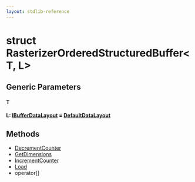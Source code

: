 ```yaml
---
layout: stdlib-reference
---
```


# struct RasterizerOrderedStructuredBuffer\<T, L\>

## Generic Parameters

#### T
#### L: [IBufferDataLayout](/stdlib-reference/interfaces/IBufferDataLayout/index) = [DefaultDataLayout](/stdlib-reference/types/DefaultDataLayout/index)

## Methods

* [DecrementCounter](/stdlib-reference/types/RasterizerOrderedStructuredBuffer/DecrementCounter)
* [GetDimensions](/stdlib-reference/types/RasterizerOrderedStructuredBuffer/GetDimensions)
* [IncrementCounter](/stdlib-reference/types/RasterizerOrderedStructuredBuffer/IncrementCounter)
* [Load](/stdlib-reference/types/RasterizerOrderedStructuredBuffer/Load)
* operator\[\]

